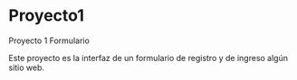 # Proyecto1
Proyecto 1 Formulario 

Este proyecto es la interfaz de un formulario de registro y de ingreso algún sitio web.
